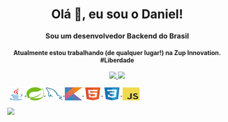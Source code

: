 <h1 align="center">Olá 👋, eu sou o Daniel!</h1>
<h3 align="center">Sou um desenvolvedor Backend do Brasil</h3>
<h4 align="center"> Atualmente estou trabalhando (de qualquer lugar!) na Zup Innovation. #Liberdade</h4>


<div align="center">
  <a href="https://github.com/Daniel-Nasciment">
  <img height="180em" src="https://github-readme-stats.vercel.app/api?username=Daniel-Nasciment&show_icons=true&theme=github_dark&include_all_commits=true&count_private=true"/>
  <img height="180em" src="https://github-readme-stats.vercel.app/api/top-langs/?username=Daniel-Nasciment&layout=compact&langs_count=7&theme=github_dark"/>
</div>
  
 <div style="display: inline_block">
   <br>
  <img align="center" alt="Daniel-Java" height="30" width="40" src="https://github.com/devicons/devicon/blob/master/icons/java/java-original.svg">
  <img align="center" alt="Daniel-Spring" height="30" width="40" src="https://github.com/devicons/devicon/blob/master/icons/spring/spring-original.svg">
  <img align="center" alt="Daniel-my-sql" height="30" width="40" src="https://github.com/devicons/devicon/blob/master/icons/mysql/mysql-original.svg">
  <img align="center" alt="Daniel-Kotlin" height="30" width="40" src="https://github.com/devicons/devicon/blob/master/icons/kotlin/kotlin-original.svg">
  <img align="center" alt="Daniel-HTML" height="30" width="40" src="https://raw.githubusercontent.com/devicons/devicon/master/icons/html5/html5-original.svg">
  <img align="center" alt="Daniel-CSS" height="30" width="40" src="https://raw.githubusercontent.com/devicons/devicon/master/icons/css3/css3-original.svg">
  <img align="center" alt="Daniel-Js" height="30" width="40" src="https://github.com/devicons/devicon/blob/master/icons/javascript/javascript-original.svg">
</div> 
  <br> 
<div> 
  <a href="https://www.linkedin.com/in/danielbatistanascimento/" target="_blank"><img src="https://img.shields.io/badge/-LinkedIn-%230077B5?style=for-the-badge&logo=linkedin&logoColor=white" target="_blank"></a>  
</div>
  
 


